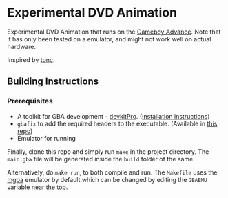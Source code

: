 # Experimental DVD Animation
Experimental DVD Animation that runs on the [Gameboy Advance](https://en.wikipedia.org/wiki/Game_Boy_Advance). Note that it has only been tested on a emulator, and might not work well on actual hardware.

Inspired by [tonc](https://www.coranac.com/tonc/text/intro.htm).

## Building Instructions
### Prerequisites
- A toolkit for GBA development - [devkitPro](https://devkitpro.org/). ([Installation instructions](https://devkitpro.org/wiki/Getting_Started))
- `gbafix` to add the required headers to the executable. (Available in [this repo](https://github.com/devkitPro/gba-tools/tree/master))
- Emulator for running 

Finally, clone this repo and simply run `make` in the project directory. The `main.gba` file will be generated inside the `build` folder of the same.

Alternatively, do `make run`, to both compile and run. The `Makefile` uses the [mgba](https://mgba.io/) emulator by default which can be changed by editing the `GBAEMU` variable near the top.

